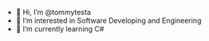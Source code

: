 - 👋 Hi, I’m @tommytesta
- 👀 I’m interested in Software Developing and Engineering
- 🌱 I’m currently learning C#

<!---
tommytesta/tommytesta is a ✨ special ✨ repository because its `README.md` (this file) appears on your GitHub profile.
You can click the Preview link to take a look at your changes.
--->
